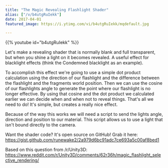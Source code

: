 ```yaml
---
title: "The Magic Revealing Flashlight Shader"
alias: ["/v/b4utgRuIekk"]
date: 2017-04-01
featured_image: https://i.ytimg.com/vi/b4utgRuIekk/mqdefault.jpg

---
```


{{% youtube id="b4utgRuIekk" %}}

Let's make a revealing shader that is normally blank and full transparent, but when you shine a light on it becomes revealed. A useful effect for blacklight effects (think the Condemned blacklight as an example).

To accomplish this effect we're going to use a simple dot product calculation using the direction of our flashlight and the difference between the flashlight and the fragments world position. Then we can use the cosine of our flashlights angle to generate the point where our flashlight is no longer effective. By using that cosine and the dot product we calculated earlier we can decide when and when not to reveal things. That's all we need to do! It's simple, but creates a really nice effect.

Because of the way this works we will need a script to send the lights angle, direction and position to our material. This script allows us to use a light that isn't bound directly to the camera.

Want the shader code? It's open source on GitHub! Grab it here: https://gist.github.com/runewake2/2a979d6bc91adc7ce693a5c00af8bed1

Based on this question from /r/Unity3D: https://www.reddit.com/r/Unity3D/comments/62r36h/magic_flashlight_selective_rendering/